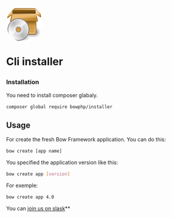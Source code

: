 <h1>
    <img src="https://github.com/bowphp/arts/raw/master/installer.png" width="100px" style="border-radius: 50px">
    <p>Cli installer</p>
</h1>

### Installation

You need to install composer glabaly.

```bash
composer global require bowphp/installer
```

## Usage

For create the fresh Bow Framework application. You can do this:

```bash
bow create [app name]
```

You specified the application version like this:

```bash
bow create app [version]
```

For exemple:

```bash
bow create app 4.0
```

You can [join us on slask](https://join.slack.com/t/bowphp/shared_invite/enQtNzMxOTQ0MTM2ODM5LTQ3MWQ3Mzc1NDFiNDYxMTAyNzBkNDJlMTgwNDJjM2QyMzA2YTk4NDYyN2NiMzM0YTZmNjU1YjBhNmJjZThiM2Q)**
